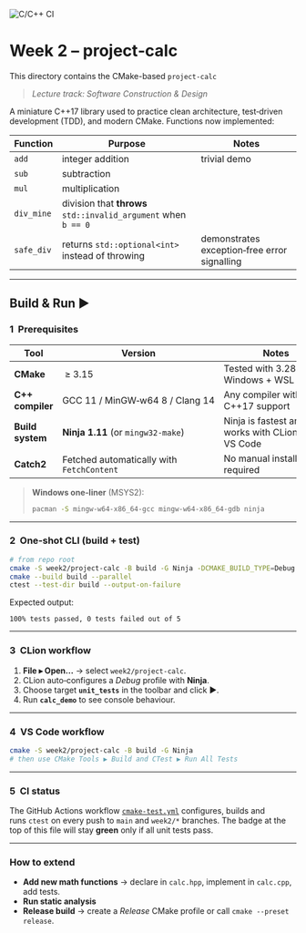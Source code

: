 ![C/C++ CI](https://github.com/Arctvrvs/CSCE-331/actions/workflows/cmake-test.yml/badge.svg?branch=main)
# Week 2 – **project‑calc**

This directory contains the CMake-based `project-calc` 


> *Lecture track: Software Construction & Design*

A miniature C++17 library used to practice clean architecture, test‑driven development (TDD), and modern CMake.  Functions now implemented:

| Function   | Purpose                                                        | Notes                                        |
| ---------- | -------------------------------------------------------------- | -------------------------------------------- |
| `add`      | integer addition                                               | trivial demo                                 |
| `sub`      | subtraction                                                    |                                              |
| `mul`      | multiplication                                                 |                                              |
| `div_mine`      | division that **throws** `std::invalid_argument` when `b == 0` |                                              |
| `safe_div` | returns `std::optional<int>` instead of throwing               | demonstrates exception‑free error signalling |

---

## Build & Run ▶️

### 1  Prerequisites

| Tool             | Version                                   | Notes                                           |
| ---------------- | ----------------------------------------- | ----------------------------------------------- |
| **CMake**        |  ≥ 3.15                                   | Tested with 3.28 on Windows + WSL Ubuntu        |
| **C++ compiler** | GCC 11 / MinGW‑w64 8 / Clang 14           | Any compiler with C++17 support                 |
| **Build system** | **Ninja 1.11** (or `mingw32‑make`)        | Ninja is fastest and works with CLion & VS Code |
| **Catch2**       | Fetched automatically with `FetchContent` | No manual install required                      |

> **Windows one‑liner** (MSYS2):
>
> ```bash
> pacman -S mingw-w64-x86_64-gcc mingw-w64-x86_64-gdb ninja
> ```

---

### 2  One‑shot CLI (build + test)

```bash
# from repo root
cmake -S week2/project-calc -B build -G Ninja -DCMAKE_BUILD_TYPE=Debug
cmake --build build --parallel
ctest --test-dir build --output-on-failure
```

Expected output:

```
100% tests passed, 0 tests failed out of 5
```

---

### 3  CLion workflow

1. **File ▸ Open…** → select `week2/project-calc`.
2. CLion auto‑configures a *Debug* profile with **Ninja**.
3. Choose target **`unit_tests`** in the toolbar and click ▶.
4. Run **`calc_demo`** to see console behaviour.

---

### 4  VS Code workflow

```bash
cmake -S week2/project-calc -B build -G Ninja
# then use CMake Tools ▶ Build and CTest ▶ Run All Tests
```

---

### 5  CI status

The GitHub Actions workflow [`cmake-test.yml`](.github/workflows/cmake-test.yml) configures, builds and runs `ctest` on every push to `main` and `week2/*` branches.
The badge at the top of this file will stay **green** only if all unit tests pass.

---

### How to extend

* **Add new math functions** → declare in `calc.hpp`, implement in `calc.cpp`, add tests.
* **Run static analysis**
* **Release build** → create a *Release* CMake profile or call `cmake --preset release`.
